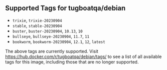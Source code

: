 ## Supported Tags for tugboatqa/debian

* `trixie`, `trixie-20230904`
* `stable`, `stable-20230904`
* `buster`, `buster-20230904`, `10.13`, `10`
* `bullseye`, `bullseye-20230904`, `11.7`, `11`
* `bookworm`, `bookworm-20230904`, `12.1`, `12`, `latest`

The above tags are currently supported. Visit https://hub.docker.com/r/tugboatqa/debian/tags/ to see a list of all available tags for this image, including those that are no longer supported.
